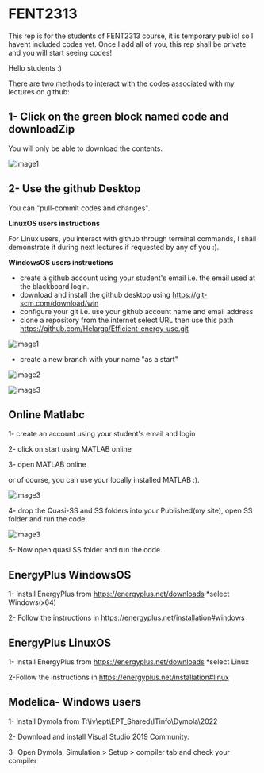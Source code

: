 # FENT2313

This rep is for the students of FENT2313 course, it is temporary public! so I havent included codes yet. Once I add all of you, this rep shall be private and you will start seeing codes!

Hello students :)

There are two methods to interact with the codes associated with my lectures on github:

## **1- Click on the green block named code and downloadZip**

You will only be able to download the contents.

![image1](https://github.com/Helarga/FENT2313-Effektiv-energibruk/blob/main/Resources/6.png)

## **2- Use the github Desktop**

You can "pull-commit codes and changes".

   **LinuxOS users instructions**

For Linux users, you interact with github through terminal commands, I shall demonstrate it during next lectures if requested by any of you :).

   **WindowsOS users instructions**

   - create a github account using your student's email i.e. the email used at the blackboard login.
   - download and install the github desktop using
https://git-scm.com/download/win
   - configure your git i.e. use your github account name and email address
   - clone a repository from the internet
    select URL then use this path
 https://github.com/Helarga/Efficient-energy-use.git

![image1](https://github.com/Helarga/FENT2313-Effektiv-energibruk/blob/main/Resources/1.png)

   - create a new branch with your name "as a start"

![image2](https://github.com/Helarga/FENT2313-Effektiv-energibruk/blob/main/Resources/2.png)

![image3](https://github.com/Helarga/FENT2313-Effektiv-energibruk/blob/main/Resources/3.png)

## **Online Matlabc**

1- create an account using your student's email and login

2- click on start using MATLAB online

3- open MATLAB online

or of course, you can use your locally installed MATLAB :).

![image3](https://github.com/Helarga/FENT2313-Effektiv-energibruk/blob/main/Resources/4.png)

4- drop the Quasi-SS and SS folders into your Published(my site), open SS folder and run the code.

![image3](https://github.com/Helarga/FENT2313-Effektiv-energibruk/blob/main/Resources/5.png)

5- Now open quasi SS folder and run the code.


## **EnergyPlus WindowsOS**

1- Install EnergyPlus from
https://energyplus.net/downloads  *select Windows(x64)

2- Follow the instructions in
https://energyplus.net/installation#windows

## **EnergyPlus LinuxOS**
1- Install EnergyPlus from
https://energyplus.net/downloads  *select Linux

2-Follow the instructions in
https://energyplus.net/installation#linux


## **Modelica- Windows users**

1- Install Dymola from T:\iv\ept\EPT_Shared\ITinfo\Dymola\2022

2- Download and install Visual Studio 2019 Community.

3- Open Dymola, Simulation > Setup > compiler tab and check your compiler
